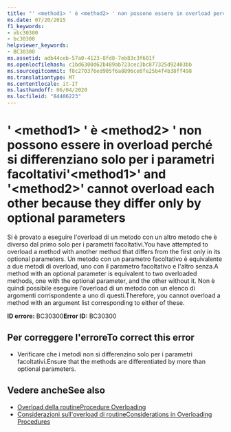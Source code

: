 ```yaml
---
title: "' <method1> ' è <method2> ' non possono essere in overload perché si differenziano solo per i parametri facoltativi"
ms.date: 07/20/2015
f1_keywords:
- vbc30300
- bc30300
helpviewer_keywords:
- BC30300
ms.assetid: adb44ceb-57a0-4123-8fd8-7eb83c3f601f
ms.openlocfilehash: c1bd6300d62b489ab723cec3bc877325d92403bb
ms.sourcegitcommit: f8c270376ed905f6a8896ce0fe25b4f4b38ff498
ms.translationtype: MT
ms.contentlocale: it-IT
ms.lasthandoff: 06/04/2020
ms.locfileid: "84406223"
---
```

# <a name="method1-and-method2-cannot-overload-each-other-because-they-differ-only-by-optional-parameters"></a><span data-ttu-id="eb170-102">' \<method1> ' è \<method2> ' non possono essere in overload perché si differenziano solo per i parametri facoltativi</span><span class="sxs-lookup"><span data-stu-id="eb170-102">'\<method1>' and '\<method2>' cannot overload each other because they differ only by optional parameters</span></span>
<span data-ttu-id="eb170-103">Si è provato a eseguire l'overload di un metodo con un altro metodo che è diverso dal primo solo per i parametri facoltativi.</span><span class="sxs-lookup"><span data-stu-id="eb170-103">You have attempted to overload a method with another method that differs from the first only in its optional parameters.</span></span> <span data-ttu-id="eb170-104">Un metodo con un parametro facoltativo è equivalente a due metodi di overload, uno con il parametro facoltativo e l'altro senza.</span><span class="sxs-lookup"><span data-stu-id="eb170-104">A method with an optional parameter is equivalent to two overloaded methods, one with the optional parameter, and the other without it.</span></span> <span data-ttu-id="eb170-105">Non è quindi possibile eseguire l'overload di un metodo con un elenco di argomenti corrispondente a uno di questi.</span><span class="sxs-lookup"><span data-stu-id="eb170-105">Therefore, you cannot overload a method with an argument list corresponding to either of these.</span></span>  
  
 <span data-ttu-id="eb170-106">**ID errore:** BC30300</span><span class="sxs-lookup"><span data-stu-id="eb170-106">**Error ID:** BC30300</span></span>  
  
## <a name="to-correct-this-error"></a><span data-ttu-id="eb170-107">Per correggere l'errore</span><span class="sxs-lookup"><span data-stu-id="eb170-107">To correct this error</span></span>  
  
- <span data-ttu-id="eb170-108">Verificare che i metodi non si differenzino solo per i parametri facoltativi.</span><span class="sxs-lookup"><span data-stu-id="eb170-108">Ensure that the methods are differentiated by more than optional parameters.</span></span>  
  
## <a name="see-also"></a><span data-ttu-id="eb170-109">Vedere anche</span><span class="sxs-lookup"><span data-stu-id="eb170-109">See also</span></span>

- [<span data-ttu-id="eb170-110">Overload della routine</span><span class="sxs-lookup"><span data-stu-id="eb170-110">Procedure Overloading</span></span>](../programming-guide/language-features/procedures/procedure-overloading.md)
- [<span data-ttu-id="eb170-111">Considerazioni sull'overload di routine</span><span class="sxs-lookup"><span data-stu-id="eb170-111">Considerations in Overloading Procedures</span></span>](../programming-guide/language-features/procedures/considerations-in-overloading-procedures.md)
